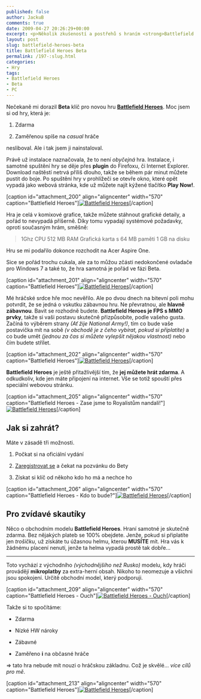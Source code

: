 ```yaml
---
published: false
author: JackuB
comments: true
date: 2009-04-27 20:26:29+00:00
excerpt: <p>Několik zkušeností a postřehů s hraním <strong>Battlefield Heroes Beta</strong>.</p>
layout: post
slug: battlefield-heroes-beta
title: Battlefield Heroes Beta
permalink: /197-:slug.html
categories:
- Hry
tags:
- Battlefield Heroes
- Beta
- PC
---
```


Nečekaně mi dorazil **Beta** klíč pro novou hru **[Battlefield Heroes](http://www.battlefield-heroes.com/)**. Moc jsem si od hry, která je:






  1. Zdarma


  2. Zaměřenou spíše na _casual_ hráče




nesliboval. Ale i tak jsem ji nainstaloval.

Právě už instalace naznačovala, že to není _obyčejná_ hra. Instalace, i samotné spuštění hry se děje přes **plugin** do Firefoxu, či Internet Explorer. Download naštěstí netrvá příliš dlouho, takže se během pár minut můžete pustit do boje. Po spuštění hry v prohlížeči se otevře okno, které opět vypadá jako webová stránka, kde už můžete najít kýžené tlačítko **Play Now!**.



[caption id="attachment_200" align="aligncenter" width="570" caption="Battlefield Heroes"][![Battlefield Heroes](http://jedenbod.cz/wp-content/uploads/2009/04/bfheroes-2009-04-25-22-33-24-42-570x427.jpg)](http://jedenbod.cz/wp-content/uploads/2009/04/bfheroes-2009-04-25-22-33-24-42.jpg)[/caption]



Hra je celá v komixové grafice, takže můžete stáhnout grafické detaily, a pořád to nevypadá příšerně. Díky tomu vypadají systémové požadavky, oproti současným hrám, směšně:






<blockquote>
1Ghz CPU
512 MB RAM
Grafická karta s 64 MB paměti
1 GB na disku
</blockquote>





Hru se mi podařilo dokonce rozchodit na Acer Aspire One.

Sice se pořád trochu cukala, ale za to můžou zčásti nedokončené ovladače pro Windows 7 a také to, že hra samotná je pořád ve fázi Beta.



[caption id="attachment_201" align="aligncenter" width="570" caption="Battlefield Heroes"][![Battlefield Heroes](http://jedenbod.cz/wp-content/uploads/2009/04/bfheroes-2009-04-25-23-18-47-08-570x456.jpg)](http://jedenbod.cz/wp-content/uploads/2009/04/bfheroes-2009-04-25-23-18-47-08.jpg)[/caption]



Mé hráčské srdce hře moc nevěřilo. Ale po dvou dnech na bitevní poli mohu potvrdit, že se jedná o vskutku zábavnou hru. Ne převratnou, ale **hlavně zábavnou**. Bavit se rozhodně budete. **Battlefield Heroes je FPS s MMO prvky**, takže si vaši postavu skutečně přizpůsobíte, podle vašeho gusta. Začíná to výběrem strany _(Ať žije National Army!)_, tím co bude vaše postavička mít na sobě _(v obchodě je z čeho vybírat, pokud si připlatíte)_ a co bude umět _(jednou za čas si můžete vylepšit nějakou vlastnost)_ nebo čím budete střílet.



[caption id="attachment_202" align="aligncenter" width="570" caption="Battlefield Heroes"][![Battlefield Heroes](http://jedenbod.cz/wp-content/uploads/2009/04/bfheroes-2009-04-25-23-21-01-50-570x456.jpg)](http://jedenbod.cz/wp-content/uploads/2009/04/bfheroes-2009-04-25-23-21-01-50.jpg)[/caption]



**Battlefield Heroes** je ještě přitažlivější tím, že **jej můžete hrát zdarma**. A odkudkoliv, kde jen máte připojení na internet. Vše se totiž spouští přes speciální webovou stránku.



[caption id="attachment_205" align="aligncenter" width="570" caption="Battlefield Heroes - Zase jsme to Royalistům nandali!"][![Battlefield Heroes](http://jedenbod.cz/wp-content/uploads/2009/04/bfheroes-2009-04-25-23-38-36-45-570x456.jpg)](http://jedenbod.cz/wp-content/uploads/2009/04/bfheroes-2009-04-25-23-38-36-45.jpg)[/caption]



## Jak si zahrát?




Máte v zásadě tři možnosti.






  1. Počkat si na oficiální vydání


  2. [Zaregistrovat se](http://www.battlefield-heroes.com/news/battlefield-heroes-beta-key-signup) a čekat na pozvánku do Bety


  3. Získat si klíč od někoho kdo ho má a nechce ho



[caption id="attachment_206" align="aligncenter" width="570" caption="Battlefield Heroes - Kdo to bude?"][![Battlefield Heroes](http://jedenbod.cz/wp-content/uploads/2009/04/hero-570x371.png)](http://jedenbod.cz/wp-content/uploads/2009/04/hero.png)[/caption]



## Pro zvídavé skautíky




Něco o obchodním modelu **Battlefield Heroes**. Hraní samotné je skutečně zdarma. Bez nějakých plateb se 100% obejdete. Jenže, pokud si připlatíte jen _trošičku_, už získáte tu úžasnou helmu, kterou **MUSÍTE** mít. Hra vás k žádnému placení nenutí, jenže ta helma vypadá prostě tak dobře...





* * *





Toto vychází z východního _(východnějšího než Rusko)_ modelu, kdy hráči provádějí **mikroplatby** za extra-herní obsah. Nikoho to neomezuje a všichni jsou spokojení. Určitě obchodní model, který podporuji.



[caption id="attachment_209" align="aligncenter" width="570" caption="Battlefield Heroes - Ouch"][![Battlefield Heroes - Ouch](http://jedenbod.cz/wp-content/uploads/2009/04/bfheroes-2009-04-25-23-23-55-84-570x456.jpg)](http://jedenbod.cz/wp-content/uploads/2009/04/bfheroes-2009-04-25-23-23-55-84.jpg)[/caption]



Takže si to spočítáme:






  * Zdarma


  * Nízké HW nároky


  * Zábavné


  * Zaměřeno **i** na občasné hráče





=> tato hra nebude mít nouzi o hráčskou základnu. Což je skvělé... _více cílů pro mě_.



[caption id="attachment_213" align="aligncenter" width="570" caption="Battlefield Heroes"][![Battlefield Heroes](http://jedenbod.cz/wp-content/uploads/2009/04/bfheroes-2009-04-25-23-38-26-44-570x456.jpg)](http://jedenbod.cz/wp-content/uploads/2009/04/bfheroes-2009-04-25-23-38-26-44.jpg)[/caption]


